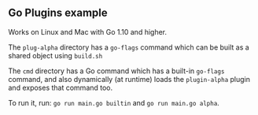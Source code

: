 ## Go Plugins example

Works on Linux and Mac with Go 1.10 and higher.

The `plug-alpha` directory has a `go-flags` command which can be built as a shared object using `build.sh`

The `cmd` directory has a Go command which has a built-in `go-flags` command, and also dynamically (at runtime) loads
the `plugin-alpha` plugin and exposes that command too.

To run it, run: `go run main.go builtin` and `go run main.go alpha`.
